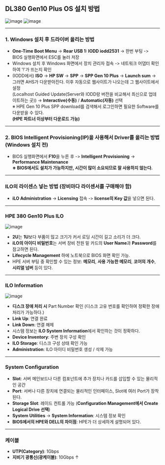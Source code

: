 ## DL380 Gen10 Plus OS 설치 방법

![image](https://github.com/user-attachments/assets/678625d2-ac3f-48e2-8d55-9a15e549e130)
![image](https://github.com/user-attachments/assets/e497310a-b4fa-4647-8449-605f75d74ddc)

---

### **1. Windows 설치 후 드라이버 올리는 방법**
- **One-Time Boot Menu** -> **Rear USB 1: IODD iodd2531** -> 한번 부팅 -> BIOS 실행화면에서 ESC를 눌러 저장
- Windows 설치 후 Windows 화면에서 장치 관리자 접속 -> 네트워크 어댑터 확인하여 '!'가 뜨는지 확인
- (IODD에서) **ISO** -> **HP SW** -> **SPP** -> **SPP Gen 10 Plus** -> **Launch sum** -> 그러면 AHS가 다운받아진다. 이후 자동으로 웹사이트가 나오는데 그 웹사이트에서 설정  
  (Localhost Guided Update(Server와 IODD랑 버전을 비교해서 최신으로 업데이트하는 곳)) -> **Interactive(수동)** / **Automatic(자동)** 선택  
  ※ HPE Gen 10 Plus SPP download를 검색해서 로그인하면 필요한 Software를 다운받을 수 있다.  
  **(HPE 파트너 이상부터 다운로드 가능)**

---

### **2. BIOS Intelligent Provisioning(IP)을 사용해서 Driver를 올리는 방법 (Windows 설치 전)**
- BIOS 실행화면에서 **F10**을 누른 후 -> **Intelligent Provisioning** -> **Performance Maintenance**  
  **※ BIOS에서도 설치가 가능하지만, 시간이 많이 소요되므로 잘 사용하지 않는다.**

---

### ILO의 라이센스 넣는 방법 (장비마다 라이센서를 구매해야 함)
- **iLO Administration** -> **Licensing** 접속 -> **license의 Key 값**을 넣으면 된다.

---

### HPE 380 Gen10 Plus ILO

![image](https://github.com/user-attachments/assets/0621b59d-0e3a-4f6f-b0e6-ecbdf268d4f3)

- **2U**는 **1U**보다 부품이 많고 크기가 커서 로딩 시간이 길고 소리가 더 크다.
- **iLO의 아이디 비밀번호**는 서버 장비 전원 밑 카드의 **User Name**과 **Password**를 참고하면 된다.
- **Lifecycle Management** 하에 노트북으로 BIOS 화면 확인 가능.
- HPE 서버 부팅 중 확인할 수 있는 정보: **메모리**, **사용 가능한 메모리**, **코어의 개수**, **시리얼 넘버** 등이 있다.

---

### ILO Information

![image](https://github.com/user-attachments/assets/d4a36aaa-e53e-4915-aee0-5b8cc8944a3f)

- **디스크 장애 처리 시** Part Number 확인 (디스크 고유 번호를 확인하여 정확한 장애 처리가 가능하다.)
- **Link Up**: 연결 완료
- **Link Down**: 연결 해제
- 시스템 정보는 **ILO System Information**에서 확인하는 것이 정확하다.
- **Device Inventory**: 주변 장치 구성 확인
- **ILO Storage**: 디스크 구성 상태 확인 가능
- **Administration**: ILO 아이디 비밀번호 생성 / 삭제 가능

---

### System Configuration
- **Slot**: 서버 메인보드나 다른 컴포넌트에 추가 장치나 카드를 삽입할 수 있는 물리적인 공간
- **Port**: 서버나 다른 장치에 연결되는 물리적인 인터페이스, Slot에 여러 Port가 장착된다.
- **Storage Slot**: 레이드 컨트롤 가능 (**Configuration Management에서 Create Logical Drive 선택**)
- **System Utilities** -> **System Information**: 시스템 정보 확인
- **BIOS에서의 HPE와 DELL의 차이점**: HPE가 더 상세하게 설명되어 있다.

---

### 케이블
- **UTP(Category)**: 1Gbps
- **지비기 광통신(광케이블)**: 10Gbps ↑

